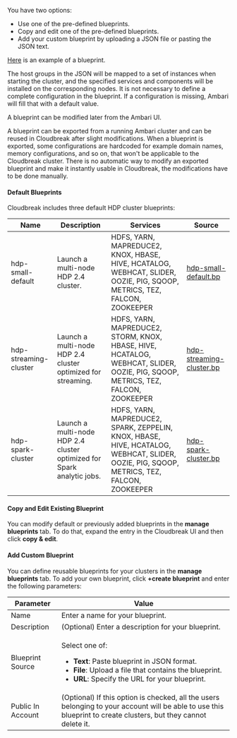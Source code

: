 
You have two options:

* Use one of the pre-defined blueprints.  
* Copy and edit one of the pre-defined blueprints.   
* Add your custom blueprint by uploading a JSON file or pasting the JSON text.  

[Here](https://raw.githubusercontent.com/sequenceiq/cloudbreak/master/integration-test/src/main/resources/blueprint/multi-node-hdfs-yarn.bp) is an example of a blueprint. 

The host groups in the JSON will be mapped to a set of instances when starting the cluster, and the specified services and components will be installed on the corresponding nodes. It is not necessary to define a complete configuration in the blueprint. If a configuration is missing, Ambari will fill that with a default value. 

A blueprint can be modified later from the Ambari UI.

A blueprint can be exported from a running Ambari cluster and can be reused in Cloudbreak after slight modifications. When a blueprint is exported, some configurations are hardcoded for example domain names, memory configurations, and so on, that won't be applicable to the Cloudbreak cluster. There is no automatic way to modify an exported blueprint and make it instantly usable in Cloudbreak, the modifications have to be done manually.

#### Default Blueprints 

Cloudbreak includes three default HDP cluster blueprints:


| Name | Description | Services | Source |
|----|----|---|---|
| hdp-small-default | Launch a multi-node HDP 2.4 cluster. | HDFS, YARN, MAPREDUCE2, KNOX, HBASE, HIVE, HCATALOG, WEBHCAT, SLIDER, OOZIE, PIG, SQOOP, METRICS, TEZ, FALCON, ZOOKEEPER | [hdp-small-default.bp](https://raw.githubusercontent.com/hortonworks/cloudbreak/master/core/src/main/resources/defaults/blueprints/hdp-small-default.bp) |
| hdp-streaming-cluster | Launch a multi-node HDP 2.4 cluster optimized for streaming. | HDFS, YARN, MAPREDUCE2, STORM, KNOX, HBASE, HIVE, HCATALOG, WEBHCAT, SLIDER, OOZIE, PIG, SQOOP, METRICS, TEZ, FALCON, ZOOKEEPER | [hdp-streaming-cluster.bp](https://raw.githubusercontent.com/hortonworks/cloudbreak/master/core/src/main/resources/defaults/blueprints/hdp-streaming-cluster.bp) |
| hdp-spark-cluster | Launch a multi-node HDP 2.4 cluster optimized for Spark analytic jobs. | HDFS, YARN, MAPREDUCE2, SPARK, ZEPPELIN, KNOX, HBASE, HIVE, HCATALOG, WEBHCAT, SLIDER, OOZIE, PIG, SQOOP, METRICS, TEZ, FALCON, ZOOKEEPER | [hdp-spark-cluster.bp](https://raw.githubusercontent.com/hortonworks/cloudbreak/master/core/src/main/resources/defaults/blueprints/hdp-spark-cluster.bp) |


#### Copy and Edit Existing Blueprint 

You can modify default or previously added blueprints in the **manage blueprints** tab. To do that, expand the entry in the Cloudbreak UI and then click **copy & edit**. 


#### Add Custom Blueprint

You can define reusable blueprints for your clusters in the **manage blueprints** tab. To add your own blueprint, click **+create blueprint** and enter the following parameters:

| Parameter | Value |
|---|---|
| Name | Enter a name for your blueprint. |
| Description | (Optional) Enter a description for your blueprint.|
| Blueprint Source| <p>Select one of: <ul><li>**Text**: Paste blueprint in JSON format.</li><li> **File**: Upload a file that contains the blueprint.</li><li> **URL**: Specify the URL for your blueprint.</li></ul> |
| Public In Account | (Optional) If this option is checked, all the users belonging to your account will be able to use this blueprint to create clusters, but they cannot delete it. | 

